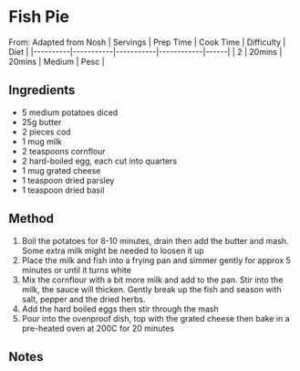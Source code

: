 # Fish Pie
From: Adapted from Nosh
| Servings | Prep Time | Cook Time | Difficulty | Diet | 
|----------|-----------|-----------|------------|------|
| 2 | 20mins | 20mins | Medium | Pesc |

## Ingredients
* 5 medium potatoes diced
* 25g butter
* 2 pieces cod
* 1 mug milk
* 2 teaspoons cornflour
* 2 hard-boiled egg, each cut into quarters
* 1 mug grated cheese
* 1 teaspoon dried parsley
* 1 teaspoon dried basil

## Method
1. Boil the potatoes for 8-10 minutes, drain then add the butter and mash. Some extra milk might be needed to loosen it up
2. Place the milk and fish into a frying pan and simmer gently for approx 5 minutes or until it turns white
3. Mix the cornflour with a bit more milk and add to the pan. Stir into the milk, the sauce will thicken. Gently break up the fish and season with salt, pepper and the dried herbs.
4. Add the hard boiled eggs then stir through the mash
5. Pour into the ovenproof dish, top with the grated cheese then bake in a pre-heated oven at 200C for 20 minutes

## Notes